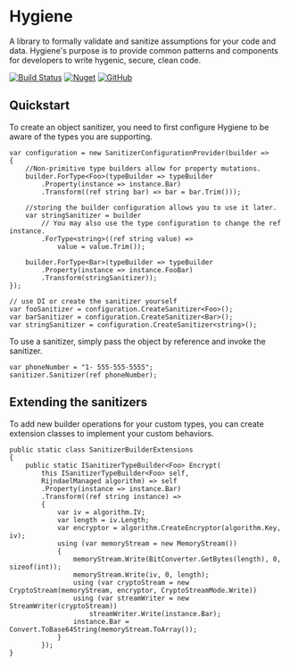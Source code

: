 # Hygiene
A library to formally validate and sanitize assumptions for your code and data.  Hygiene's purpose is to provide common patterns and components for developers to write hygenic, secure, clean code.

[![Build Status](https://dev.azure.com/hygiene/Hygiene/_apis/build/status/TylerKendrick.Hygiene?branchName=dev&jobName=Job)](https://dev.azure.com/hygiene/Hygiene/_build/latest?definitionId=1&branchName=dev)
[![Nuget](https://img.shields.io/nuget/v/hygiene.svg)](https://www.nuget.org/packages/Hygiene/)
[![GitHub](https://img.shields.io/github/license/tylerkendrick/hygiene.svg)](https://github.com/TylerKendrick/Hygiene/blob/dev/LICENSE)

## Quickstart
To create an object sanitizer, you need to first configure Hygiene to be aware of the types you are supporting.

```
var configuration = new SanitizerConfigurationProvider(builder => 
{
    //Non-primitive type builders allow for property mutations.
    builder.ForType<Foo>(typeBuilder => typeBuilder
        .Property(instance => instance.Bar)
        .Transform((ref string bar) => bar = bar.Trim()));

    //storing the builder configuration allows you to use it later.
    var stringSanitizer = builder
        // You may also use the type configuration to change the ref instance.
        .ForType<string>((ref string value) =>
            value = value.Trim());
    
    builder.ForType<Bar>(typeBuilder => typeBuilder
        .Property(instance => instance.FooBar)
        .Transform(stringSanitizer));
});

// use DI or create the sanitizer yourself
var fooSanitizer = configuration.CreateSanitizer<Foo>();
var barSanitizer = configuration.CreateSanitizer<Bar>();
var stringSanitizer = configuration.CreateSanitizer<string>();
```

To use a sanitizer, simply pass the object by reference and invoke the sanitizer.

```
var phoneNumber = "1- 555-555-5555";
sanitizer.Sanitizer(ref phoneNumber);
```

## Extending the sanitizers
To add new builder operations for your custom types, you can create extension classes to implement your custom behaviors.

```
public static class SanitizerBuilderExtensions
{
    public static ISanitizerTypeBuilder<Foo> Encrypt(
        this ISanitizerTypeBuilder<Foo> self,
        RijndaelManaged algorithm) => self
        .Property(instance => instance.Bar)
        .Transform((ref string instance) =>
        {
            var iv = algorithm.IV;
            var length = iv.Length;
            var encryptor = algorithm.CreateEncryptor(algorithm.Key, iv);
            using (var memoryStream = new MemoryStream())
            {
                memoryStream.Write(BitConverter.GetBytes(length), 0, sizeof(int));
                memoryStream.Write(iv, 0, length);
                using (var cryptoStream = new CryptoStream(memoryStream, encryptor, CryptoStreamMode.Write))
                using (var streamWriter = new StreamWriter(cryptoStream))
                    streamWriter.Write(instance.Bar);
                instance.Bar = Convert.ToBase64String(memoryStream.ToArray());
            }
        });
}
```
